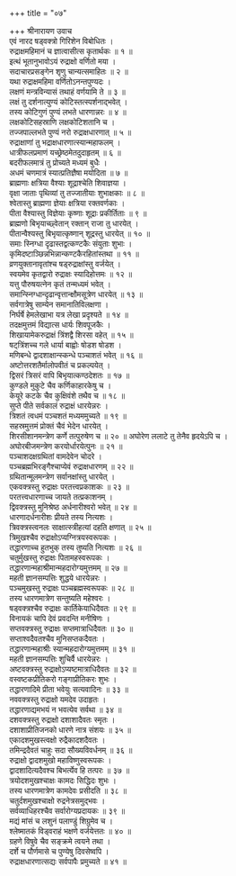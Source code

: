 +++
title = "०७"

+++
श्रीनारायण उवाच  
एवं नारद षड्वक्त्रो गिरिशेन विबोधितः ।  
रुद्राक्षमहिमानं च ज्ञात्वासीत्स कृतार्थकः ॥ १ ॥  
इत्थं भूतानुभावोऽयं रुद्राक्षो वर्णितो मया ।  
सदाचारप्रसङ्‌गेन शृणु चान्यत्समाहितः ॥ २ ॥  
यथा रुद्राक्षमहिमा वर्णितोऽनन्तपुण्यदः ।  
लक्षणं मन्त्रविन्यासं तथाहं वर्णयामि ते ॥ ३ ॥  
लक्षं तु दर्शनात्युण्यं कोटिस्तत्स्पर्शनाद्भवेत् ।  
तस्य कोटिगुणं पुण्यं लभते धारणान्नरः ॥ ४ ॥  
लक्षकोटिसहस्राणि लक्षकोटिशतानि च ।  
तज्जपाल्लभते पुण्यं नरो रुद्राक्षधारणात् ॥ ५ ॥  
रुद्राक्षाणां तु भद्राक्षधारणात्स्यान्महाफलम् ।  
धात्रीफलप्रमाणं यच्छ्रेष्ठमेतदुदाहृतम् ॥ ६ ॥  
बदरीफलमात्रं तु प्रोच्यते मध्यमं बुधैः ।  
अधमं चणमात्रं स्यात्प्रतिज्ञैषा मयोदिता ॥ ७ ॥  
ब्राह्मणाः क्षत्रिया वैश्याः शूद्राश्चेति शिवाज्ञया ।  
वृक्षा जाताः पृथिव्यां तु तज्जातीयाः शुभाक्षकाः ॥ ८ ॥  
श्वेतास्तु ब्राह्मणा ज्ञेयाः क्षत्रिया रक्तवर्णकाः ।  
पीता वैश्यास्तु विज्ञेयाः कृष्णाः शूद्राः प्रकीर्तिताः ॥ ९ ॥  
ब्राह्मणो बिभृयाच्छ्वेतान् रक्तान् राजा तु धारयेत् ।  
पीतान्वैश्यस्तु बिभृयात्कृष्णान् शूद्रस्तु धारयेत् ॥ १० ॥  
समाः स्निग्धा दृढास्तद्वत्कण्टकैः संयुताः शुभाः ।  
कृमिदष्टाञ्छिन्नभिन्नान्कण्टकैरहितांस्तथा ॥ ११ ॥  
व्रणयुक्तानावृतांश्च षड्‌रुद्राक्षांस्तु वर्जयेत् ।  
स्वयमेव कृतद्वारो रुद्राक्षः स्यादिहोत्तमः ॥ १२ ॥  
यत्तु पौरुषयत्नेन कृतं तन्मध्यमं भवेत् ।  
समान्स्निग्धान्दृढान्वृत्तान्क्षौमसूत्रेण धारयेत् ॥ १३ ॥  
सर्वगात्रेषु साम्येन समानातिविलक्षणा ।  
निर्घर्षे हेमलेखाभा यत्र लेखा प्रदृश्यते ॥ १४ ॥  
तदक्षमुत्तमं विद्यात्स धार्यः शिवपूजकैः ।  
शिखायामेकरुद्राक्षं त्रिंशद्वै शिरसा वहेत् ॥ १५ ॥  
षट्‌त्रिंशच्च गले धार्या बाह्वोः षोडश षोडश ।  
मणिबन्धे द्वादशाक्षान्स्कन्धे पञ्चाशतं भवेत् ॥ १६ ॥  
अष्टोत्तरशतैर्मालोपवीतं च प्रकल्पयेत् ।  
द्विसरं त्रिसरं वापि बिभृयात्कण्ठदेशतः ॥ १७ ॥  
कुण्डले मुकुटे चैव कर्णिकाहारकेषु च ।  
केयूरे कटके चैव कुक्षिवंशे तथैव च ॥ १८ ॥  
सुप्ते पीते सर्वकालं रुद्राक्षं धारयेन्नरः ।  
त्रिशतं त्वधमं पञ्चशतं मध्यममुच्यते ॥ १९ ॥  
सहस्रमुत्तमं प्रोक्तं चैवं भेदेन धारयेत् ।  
शिरसीशानमन्त्रेण कर्णे तत्पुरुषेण च ॥ २० ॥
अघोरेण ललाटे तु तेनैव हृदयेऽपि च ।  
अघोरबीजमन्त्रेण करयोर्धारयेत्पुनः ॥ २१ ॥  
पञ्चाशदक्षग्रथितां वामदेवेन चोदरे ।  
पञ्चब्रह्मभिरङ्‌गैश्चाप्येवं रुद्राक्षधारणम् ॥ २२ ॥  
ग्रथितान्मूलमन्त्रेण सर्वानक्षांस्तु धारयेत् ।  
एकवक्त्रस्तु रुद्राक्षः परतत्त्वप्रकाशकः ॥ २३ ॥  
परतत्त्वधारणाच्च जायते तत्प्रकाशनम् ।  
द्विवक्त्रस्तु मुनिश्रेष्ठ अर्धनारीश्वरो भवेत् ॥ २४ ॥  
धारणादर्धनारीशः प्रीयते तस्य नित्यशः ।  
त्रिवक्त्रस्त्वनलः साक्षात्स्त्रीहत्यां दहति क्षणात् ॥ २५ ॥  
त्रिमुखश्चैव रुद्राक्षोऽप्यग्नित्रयस्वरूपकः ।  
तद्धारणाच्च हुतभुक् तस्य तुष्यति नित्यशः ॥ २६ ॥  
चतुर्मुखस्तु रुद्राक्षः पितामहस्वरूपकः ।  
तद्धारणान्महाश्रीमान्महदारोग्यमुत्तमम् ॥ २७ ॥  
महती ज्ञानसम्पत्तिः शुद्धये धारयेन्नरः ।  
पञ्चमुखस्तु रुद्राक्षः पञ्चब्रह्मस्वरूपकः ॥ २८ ॥  
तस्य धारणमात्रेण सन्तुष्यति महेश्वरः ।  
षड्वक्त्रश्चैव रुद्राक्षः कार्तिकेयाधिदैवतः ॥ २९ ॥  
विनायकं चापि देवं प्रवदन्ति मनीषिणः ।  
सप्तवक्त्रस्तु रुद्राक्षः सप्तमात्राधिदैवतः ॥ ३० ॥  
सप्ताश्वदैवतश्चैव मुनिसप्तकदैवतः ।  
तद्धारणान्महाश्रीः स्यान्महदारोग्यमुत्तमम् ॥ ३१ ॥  
महती ज्ञानसम्पत्तिः शुचिर्वै धारयेन्नरः ।  
अष्टवक्त्रस्तु रुद्राक्षोऽप्यष्टमात्राधिदैवतः ॥ ३२ ॥  
वस्वष्टकप्रीतिकरो गङ्‌गाप्रीतिकरः शुभः ।  
तद्धारणादिमे प्रीता भवेयुः सत्यवादिनः ॥ ३३ ॥  
नववक्त्रस्तु रुद्राक्षो यमदेव उदाहृतः ।  
तद्धारणाद्यमभयं न भवत्येव सर्वथा ॥ ३४ ॥  
दशवक्त्रस्तु रुद्राक्षो दशाशादैवतः स्मृतः ।  
दशाशाप्रीतिजनको धारणे नात्र संशयः ॥ ३५ ॥  
एकादशमुखस्त्वक्षो रुद्रैकादशदैवतः ।  
तमिन्द्रदैवतं चाहुः सदा सौख्यविवर्धनम् ॥ ३६ ॥  
रुद्राक्षो द्वादशमुखो महाविष्णुस्वरूपकः ।  
द्वादशादित्यदैवश्च बिभर्त्येव हि तत्परः ॥ ३७ ॥  
त्रयोदशमुखश्चाक्षः कामदः सिद्धिदः शुभः ।  
तस्य धारणमात्रेण कामदेवः प्रसीदति ॥ ३८ ॥  
चतुर्दशमुखश्चाक्षो रुद्रनेत्रसमुद्भवः ।  
सर्वव्याधिहरश्चैव सर्वारोग्यप्रदायकः ॥ ३९ ॥  
मद्यं मांसं च लशुनं पलाण्डुं शिग्रुमेव च ।  
श्लेष्मातकं विड्वराहं भक्षणे वर्जयेत्ततः ॥ ४० ॥  
ग्रहणे विषुवे चैव सङ्‌क्रमे त्वयने तथा ।  
दर्शे च पौर्णमासे च पुण्येषु दिवसेष्वपि ।  
रुद्राक्षधारणात्सद्यः सर्वपापैः प्रमुच्यते ॥ ४१ ॥
